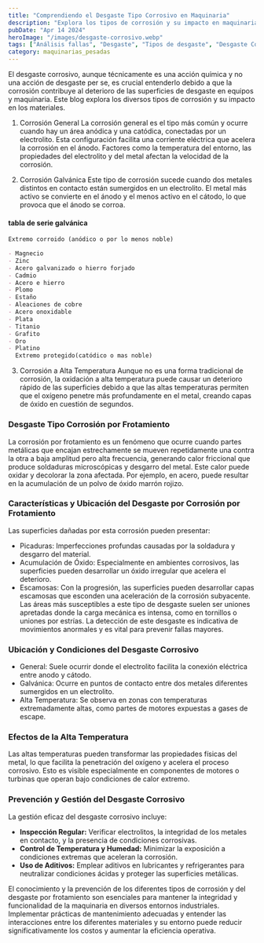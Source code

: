 ```yaml
---
title: "Comprendiendo el Desgaste Tipo Corrosivo en Maquinaria"
description: "Explora los tipos de corrosión y su impacto en maquinaria desde corrosión galvánica hasta desgaste por frotamiento y cómo prevenir estos fenómenos destructivos"
pubDate: "Apr 14 2024"
heroImage: "/images/desgaste-corrosivo.webp"
tags: ["Análisis fallas", "Desgaste", "Tipos de desgaste", "Desgaste Corrosivo"]
category: maquinarias_pesadas
---
```


El desgaste corrosivo, aunque técnicamente es una acción química y no una acción de desgaste per se, es crucial entenderlo debido a que la corrosión contribuye al deterioro de las superficies de desgaste en equipos y maquinaria. Este blog explora los diversos tipos de corrosión y su impacto en los materiales.

1. Corrosión General
   La corrosión general es el tipo más común y ocurre cuando hay un área anódica y una catódica, conectadas por un electrolito. Esta configuración facilita una corriente eléctrica que acelera la corrosión en el ánodo. Factores como la temperatura del entorno, las propiedades del electrolito y del metal afectan la velocidad de la corrosión.

2. Corrosión Galvánica
   Este tipo de corrosión sucede cuando dos metales distintos en contacto están sumergidos en un electrolito. El metal más activo se convierte en el ánodo y el menos activo en el cátodo, lo que provoca que el ánodo se corroa.

#### tabla de serie galvánica

```markdown
Extremo corroido (anódico o por lo menos noble)

- Magnecio
- Zinc
- Acero galvanizado o hierro forjado
- Cadmio
- Acero e hierro
- Plomo
- Estaño
- Aleaciones de cobre
- Acero onoxidable
- Plata
- Titanio
- Grafito
- Oro
- Platino
  Extremo protegido(catódico o mas noble)
```

3. Corrosión a Alta Temperatura
   Aunque no es una forma tradicional de corrosión, la oxidación a alta temperatura puede causar un deterioro rápido de las superficies debido a que las altas temperaturas permiten que el oxígeno penetre más profundamente en el metal, creando capas de óxido en cuestión de segundos.

### Desgaste Tipo Corrosión por Frotamiento

La corrosión por frotamiento es un fenómeno que ocurre cuando partes metálicas que encajan estrechamente se mueven repetidamente una contra la otra a baja amplitud pero alta frecuencia, generando calor friccional que produce soldaduras microscópicas y desgarro del metal. Este calor puede oxidar y decolorar la zona afectada. Por ejemplo, en acero, puede resultar en la acumulación de un polvo de óxido marrón rojizo.

### Características y Ubicación del Desgaste por Corrosión por Frotamiento

Las superficies dañadas por esta corrosión pueden presentar:

- Picaduras: Imperfecciones profundas causadas por la soldadura y desgarro del material.
- Acumulación de Óxido: Especialmente en ambientes corrosivos, las superficies pueden desarrollar un óxido irregular que acelera el deterioro.
- Escamosas: Con la progresión, las superficies pueden desarrollar capas escamosas que esconden una aceleración de la corrosión subyacente.
  Las áreas más susceptibles a este tipo de desgaste suelen ser uniones apretadas donde la carga mecánica es intensa, como en tornillos o uniones por estrías. La detección de este desgaste es indicativa de movimientos anormales y es vital para prevenir fallas mayores.

### Ubicación y Condiciones del Desgaste Corrosivo

- General: Suele ocurrir donde el electrolito facilita la conexión eléctrica entre anodo y cátodo.
- Galvánica: Ocurre en puntos de contacto entre dos metales diferentes sumergidos en un electrolito.
- Alta Temperatura: Se observa en zonas con temperaturas extremadamente altas, como partes de motores expuestas a gases de escape.

### Efectos de la Alta Temperatura

Las altas temperaturas pueden transformar las propiedades físicas del metal, lo que facilita la penetración del oxígeno y acelera el proceso corrosivo. Esto es visible especialmente en componentes de motores o turbinas que operan bajo condiciones de calor extremo.

### Prevención y Gestión del Desgaste Corrosivo

La gestión eficaz del desgaste corrosivo incluye:

- **Inspección Regular:** Verificar electrolitos, la integridad de los metales en contacto, y la presencia de condiciones corrosivas.
- **Control de Temperatura y Humedad:** Minimizar la exposición a condiciones extremas que aceleran la corrosión.
- **Uso de Aditivos:** Emplear aditivos en lubricantes y refrigerantes para neutralizar condiciones ácidas y proteger las superficies metálicas.

El conocimiento y la prevención de los diferentes tipos de corrosión y del desgaste por frotamiento son esenciales para mantener la integridad y funcionalidad de la maquinaria en diversos entornos industriales. Implementar prácticas de mantenimiento adecuadas y entender las interacciones entre los diferentes materiales y su entorno puede reducir significativamente los costos y aumentar la eficiencia operativa.
